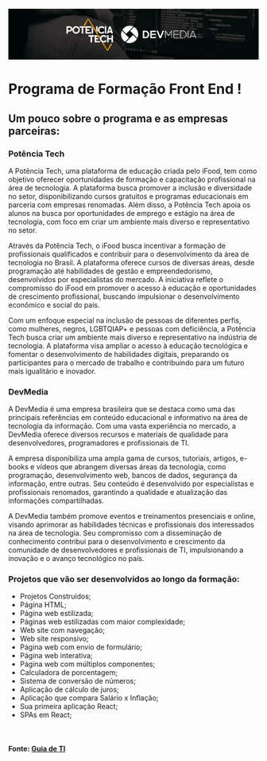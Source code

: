 ![Treinamento DevMedia, Potência Tech e Ifood](/img/background.png)

# Programa de Formação Front End !

##  Um pouco sobre o programa e as empresas parceiras:

### Potência Tech
<p>
A Potência Tech, uma plataforma de educação criada pelo iFood, tem como objetivo oferecer oportunidades de formação e capacitação profissional na área de tecnologia. A plataforma busca promover a inclusão e diversidade no setor, disponibilizando cursos gratuitos e programas educacionais em parceria com empresas renomadas. Além disso, a Potência Tech apoia os alunos na busca por oportunidades de emprego e estágio na área de tecnologia, com foco em criar um ambiente mais diverso e representativo no setor.
</p>
<p>
Através da Potência Tech, o iFood busca incentivar a formação de profissionais qualificados e contribuir para o desenvolvimento da área de tecnologia no Brasil. A plataforma oferece cursos de diversas áreas, desde programação até habilidades de gestão e empreendedorismo, desenvolvidos por especialistas do mercado. A iniciativa reflete o compromisso do iFood em promover o acesso à educação e oportunidades de crescimento profissional, buscando impulsionar o desenvolvimento econômico e social do país.
</p>
<p>
Com um enfoque especial na inclusão de pessoas de diferentes perfis, como mulheres, negros, LGBTQIAP+ e pessoas com deficiência, a Potência Tech busca criar um ambiente mais diverso e representativo na indústria de tecnologia. A plataforma visa ampliar o acesso à educação tecnológica e fomentar o desenvolvimento de habilidades digitais, preparando os participantes para o mercado de trabalho e contribuindo para um futuro mais igualitário e inovador.
</p>


### DevMedia


<p>
A DevMedia é uma empresa brasileira que se destaca como uma das principais referências em conteúdo educacional e informativo na área de tecnologia da informação. Com uma vasta experiência no mercado, a DevMedia oferece diversos recursos e materiais de qualidade para desenvolvedores, programadores e profissionais de TI.
</p>

<p>
A empresa disponibiliza uma ampla gama de cursos, tutoriais, artigos, e-books e vídeos que abrangem diversas áreas da tecnologia, como programação, desenvolvimento web, bancos de dados, segurança da informação, entre outras. Seu conteúdo é desenvolvido por especialistas e profissionais renomados, garantindo a qualidade e atualização das informações compartilhadas.
</p>

<p>
A DevMedia também promove eventos e treinamentos presenciais e online, visando aprimorar as habilidades técnicas e profissionais dos interessados na área de tecnologia. Seu compromisso com a disseminação de conhecimento contribui para o desenvolvimento e crescimento da comunidade de desenvolvedores e profissionais de TI, impulsionando a inovação e o avanço tecnológico no país.
</p>


### Projetos que vão ser desenvolvidos ao longo da formação:

- Projetos Construídos;
- Página HTML;
- Página web estilizada;
- Páginas web estilizadas com maior complexidade;
- Web site com navegação;
- Web site responsivo;
- Página web com envio de formulário;
- Página web interativa;
- Página web com múltiplos componentes;
- Calculadora de porcentagem;
- Sistema de conversão de números;
- Aplicação de cálculo de juros;
- Aplicação que compara Salário x Inflação;
- Sua primeira aplicação React;
- SPAs em React;
<br>




#### Fonte: [Guia de TI](https://guiadeti.com.br/curso-de-front-end-mil-bolsas/)